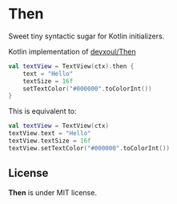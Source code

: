 # Then
Sweet tiny syntactic sugar for Kotlin initializers.

Kotlin implementation of [devxoul/Then](https://github.com/devxoul/Then)

```kotlin
val textView = TextView(ctx).then {
    text = "Hello"
    textSize = 16f
    setTextColor("#000000".toColorInt())
}
```

This is equivalent to:

```kotlin
val textView = TextView(ctx)
textView.text = "Hello"
textView.textSize = 16f
textView.setTextColor("#000000".toColorInt())
```

## License

**Then** is under MIT license. 
